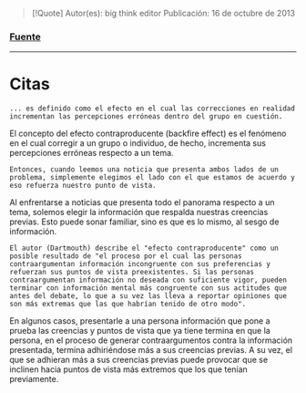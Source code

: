 >[!Quote]
>Autor(es): big think editor
>Publicación: 16 de octubre de 2013
### [Fuente](https://bigthink.com/the-present/the-backfire-effect-why-facts-dont-win-arguments/)
---
# Citas

	... es definido como el efecto en el cual las correcciones en realidad incrementan las percepciones erróneas dentro del grupo en cuestión.

El concepto del efecto contraproducente (backfire effect) es el fenómeno en el cual corregir a un grupo o individuo, de hecho, incrementa sus percepciones erróneas respecto a un tema.

	Entonces, cuando leemos una noticia que presenta ambos lados de un problema, simplemente elegimos el lado con el que estamos de acuerdo y eso refuerza nuestro punto de vista.

Al enfrentarse a noticias que presenta todo el panorama respecto a un tema, solemos elegir la información que respalda nuestras creencias previas. Esto puede sonar familiar, sino es que es lo mismo, al sesgo de información.

	El autor (Dartmouth) describe el "efecto contraproducente" como un posible resultado de "el proceso por el cual las personas contraargumentan información incongruente con sus preferencias y refuerzan sus puntos de vista preexistentes. Si las personas contraargumentan información no deseada con suficiente vigor, pueden terminar con información mental más congruente con sus actitudes que antes del debate, lo que a su vez las lleva a reportar opiniones que son más extremas que las que habrían tenido de otro modo".

En algunos casos, presentarle a una persona información que pone a prueba las creencias y puntos de vista que ya tiene termina en que la persona, en el proceso de generar contraargumentos contra la información presentada, termina adhiriéndose más a sus creencias previas. A su vez, el que se adhieran más a sus creencias previas puede provocar que se inclinen hacia puntos de vista más extremos que los que tenían previamente.